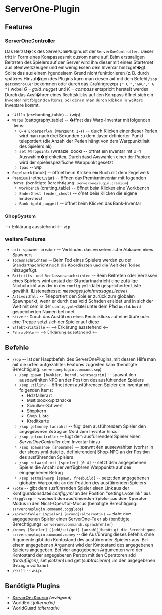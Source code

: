# ServerOne-Plugin

## Features

### ServerOneController
Das Herzst�ck des ServerOnePlugins ist der `ServerOneController`. Dieser tritt in Form eines Kompasses mit custom name auf. Beim erstmaligen Beitreten des Spielers auf den Server wird ihm dieser mit einem Starterset aus Steinwerkzeugen und ein wenig Essen dem Inventar hinzugef�gt. Sollte das aus einem irgendeinem Grund nicht funktionieren (z. B. durch späteres Hinzuf�gen des Plugins kann man diesen auf mit dem Befehl `/sop getcontroller` bekommen oder durch das Craftingrezept `[" G ","GKG"," G "]` wobei *G = gold_nugget* und *K = compass* entspricht herstellt werden. Durch das Ausf�hren eines Rechtsklicks auf den Kompass öffnet sich ein Inventar mit folgenden Items, bei denen man durch klicken in weitere Inventare kommt.
* `Skills` (enchanting_table) -- (wip)
* `Warps` (cartography_table) -- �ffnet das Warp-Inventar mit folgenden Items:
  * `0-4 Enderperlen (Warppunt 1-4)` -- durch Klicken einer dieser Perlen wird man nach drei Sekunden zu dem davor definierten Punkt teleportiert (die Anzahl der Perlen hängt von dem Warppunktlimit des Spielers ab)
  * `set Warppoints` (writable_book) -- öffnet ein Inventar mit 0-4 Auswahlm�glichkeiten. Durch dasd Auswahlen einer der Papiere wird der spielerspezifische Warppunkt gesetzt 
  * `tpas` -- wip
* `Regelwerk` (book) -- öffnet beim Klicken ein Buch mit dem Regelwerk
* `Premium` (nether_star) -- öffnen das Premiuminventar mit folgenden Items: (benötigte Berechtigung: `serveroneplugin.premium`)
  * `Workbench` (crafting_table) -- öffnet beim Klicken eine Workbench
  * `EnderChest (ender_chest)` -- öfnet beim Klicken die eigene Enderchest
  * `Bank (gold_nugget)` -- öffnet beim Klicken das Bank-Inventar
### ShopSystem
--> Erklärung ausstehend <--
`wip`

### weitere Features
* `anit-spawner-breaker` -- Verhindert das versehentliche Abbauen eines Spawners
* `Todesnachrichten` -- Beim Tod eines Spielers werden zu der Standartnachricht noch die Koordinaten und die Welt des Todes hinzugefügt. 
* `Beitritts- und Verlassensnachrichten` -- Beim Beitreten oder Verlassen eines Spielers wird anstatt der Standartnachricht eine zufällige Nachchricht aus der in der `config.yml`-datei gespeicherten Liste gewählt. (Listenadresse: *messages.join*/*messages.leave*)
* `Antivoidfall` -- Teleportiert den Spieler zurück zum globalen Spawnpunkt, wenn er durch das Void Schaden erleidet und in sich der Welt mit dem in der `config.yml`-datei unter dem Pfad `World.buid` gespeicherten Namen befindet
* `Sitze` -- Durch das Ausführen eines Rechtsklicks auf eine Stufe oder eine Treppe setzt sich der Spieler auf diese
* `Effektkristalle` -- --> Erklärung ausstehend <--
* `Fahrst�hle` -- --> Erklärung ausstehend <--
## Befehle
* `/sop` -- ist der Hauptbefehl des ServerOnePlugins, mit dessen Hilfe man auf die unten aufgezählten Features zugreifen kann (benötigte Berechtigung: `serveroneplugin.command.sop`)
  * `/sop spawn [bankier, bernd, wahrsagerin]` -- spawnt den ausgewählten NPC an der Position des ausführenden Spielers
  * `/sop utilinv` -- öffnet dem ausführenden Spieler ein Inventar mit folgenden Items:
    * Holzfälleraxt
    * Multiblock-Spitzhacke
    * Schulker-Schwert
    * Shopkern
    * Shop-Liste
    * Kreditkarte
  * `/sop getmoney [anzahl]` -- fügt dem ausführendem Spieler den angegebenen Betrag an Geld dem Inventar hinzu
  * `/sop getcontroller` -- fügt dem ausführendem Spieler einen *ServerOneController* dem Inventar hinzu
  * `/sop spawnshop [shopname]` -- spawnt den ausgewählten (vorher in der shops.yml-datei zu definierenden) Shop-NPC an der Position des ausführenden Spielers
  * `/sop setwarplimit [spieler] [0-4]` -- setzt dem angegebenen Spieler die Anzahl der verfügbaren Warppunkte auf den eingegebenen Betrag
  * `/sop setmainwarp [spawn, freebuild]` -- setzt den angegebenen globalen Warppunkt an der Position des ausführenden Spielers
* `/vote` -- gibt dem ausführenden Spieler einen Link aus der Konfigurationsdatei *config.yml* an der Position "settings.votelink" aus
* `/toggleop` -- wechselt den ausführenden Spieler aus dem Operator-Modus in den Nicht-Operator-Modus (benötigte Berechtigung: `serveroneplugin.command.toggleop`)
* `/sprachfehler [Spieler] [Grund](alternativ)` -- zieht dem angegebenen Spieler einen ServerOne-Taler ab (benötigte Berechtigungs: `serverone.commands.sprachfehler`)
* `/money [Spieler] ([add/set/get] [anzahl])benötigt die Berechtigung serveroneplugin.command.money` -- die Ausführung dieses Befehls ohne Argumente gibt den Kontostand des ausführenden Spielers aus. Bei einem angegebenen Argument wird der Kontostand des angegebenen Spielers angegeben. Bei Vier angegebenen Argumenten wird der Kontostand der angegebenen Person mit den Operatoren add *(hinzufügen)*, set *(setzen)* und get *(subtrahieren*) um den angegebenen Betrag modifiziert.
* `/skill` -- w.i.p.

## Benötigte Plugins
* [ServerOneSource](https://github.com/Serverone-Plugin/ServerOneSource) *(zwingend)*
* WorldEdit *(alternativ)*
* WorldGuard *(alternativ)*
